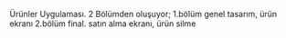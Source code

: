 Ürünler Uygulaması. 2 Bölümden oluşuyor;
1.bölüm genel tasarım, ürün ekranı 
2.bölüm final. satın alma ekranı, ürün silme 


